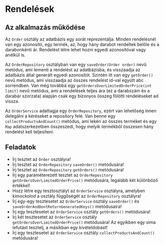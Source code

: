
# Rendelések

## Az alkalmazás működése

Az `Order` osztály az adatbázis egy sorát reprezentálja. Minden rendelésnél van egy azonosító, egy termék,
az, hogy hány darabot rendeltek belőle és a darabonkénti ár. Rendelést létre lehet hozni egyedi azonosítóval vagy anélkül is.

Az `OrderRepository` osztályban van egy `saveOrder(Order order)` nevű metódus, ami lementi a rendelést az
adatbázisba, és visszaadja az adatbázis által generált egyedi azonosítót.
Szintén itt van egy `getOrder()` nevű metódus, ami visszaadja az összes rendelést id-val együtt abc sorrendben.
Van még továbbá egy `getOrdersOverLimitedOrderPrice(int limit)` nevű metódus, ami a rendelések teljes ára (ez a darabszám
és a darabár szorzata) alapján csak egy bizonyos összeg fölötti rendeléseket ad vissza.

Az `OrderService` adattagja egy `OrderRepository`, ezért van lehetőség innen delegálni a kéréseket a repository felé.
Van benne egy `collectProductsAndCount()` metódus, ami lekéri az összes terméket és egy `Map` adatszerkezetben összeszedi,
hogy melyik termékből összesen hány rendelést kell teljesíteni.

## Feladatok

* Írj tesztet az `Order` osztályra!
* Írj tesztet az `OrderRepository` `saveOrder()` metódusára!
* Írj tesztet az `OrderRepository` `getOrders()` metódusára!
* Írj egy paraméterezett tesztet az `OrderRepository` `getOrdersOverLimitedOrderPrice()` metódusára, 
  legalább két különböző értékkel!
* Hozz létre egy tesztosztályt az `OrderService` osztályra, amelyben kimockolod a osztály függőségét az `OrderRepository`
  osztályra!
* Írj egy-egy tesztesetet az `OrderService` osztály `saveOrder()` és `saveOrderAndDontReturnGeneratedKeys()` metódusaira!
* Írj egy tesztesetet az `OrderService` osztály `getOrders()` metódusára!
* Írj két tesztesetet az `OrderService` osztály `getOrdersOverLimitedOrderPrice()` metódusára! Az egyikben
  egy sima lefutást tesztelj, a másikban egy kivételdobást!
* Írj egy tesztesetet az `OrderService` osztály `collectProductsAndCount()` metódusára!